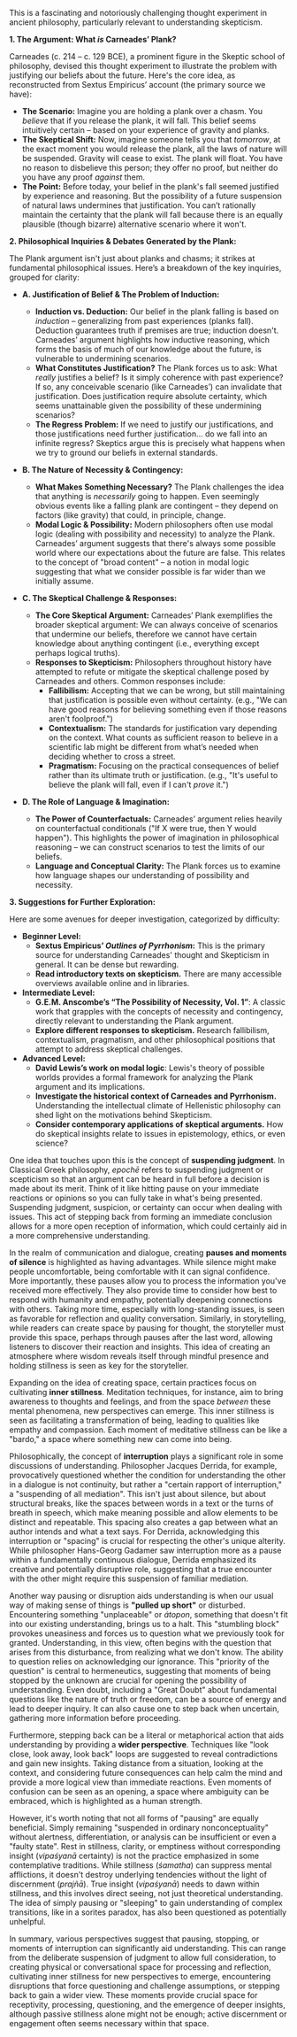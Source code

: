 This is a fascinating and notoriously challenging thought experiment in ancient philosophy, particularly relevant to understanding skepticism.

**1. The Argument: What *is* Carneades’ Plank?**

Carneades (c. 214 – c. 129 BCE), a prominent figure in the Skeptic school of philosophy, devised this thought experiment to illustrate the problem with justifying our beliefs about the future. Here's the core idea, as reconstructed from Sextus Empiricus’ account (the primary source we have):

*   **The Scenario:** Imagine you are holding a plank over a chasm. You *believe* that if you release the plank, it will fall. This belief seems intuitively certain – based on your experience of gravity and planks.
*   **The Skeptical Shift:** Now, imagine someone tells you that *tomorrow*, at the exact moment you would release the plank, all the laws of nature will be suspended. Gravity will cease to exist. The plank will float.  You have no reason to disbelieve this person; they offer no proof, but neither do you have any proof *against* them.
*   **The Point:** Before today, your belief in the plank's fall seemed justified by experience and reasoning. But the possibility of a future suspension of natural laws undermines that justification.  You can’t rationally maintain the certainty that the plank will fall because there is an equally plausible (though bizarre) alternative scenario where it won't.

**2. Philosophical Inquiries & Debates Generated by the Plank:**

The Plank argument isn't just about planks and chasms; it strikes at fundamental philosophical issues. Here’s a breakdown of the key inquiries, grouped for clarity:

*   **A. Justification of Belief & The Problem of Induction:**
    *   **Induction vs. Deduction:**  Our belief in the plank falling is based on *induction* – generalizing from past experiences (planks fall). Deduction guarantees truth if premises are true; induction doesn't. Carneades’ argument highlights how inductive reasoning, which forms the basis of much of our knowledge about the future, is vulnerable to undermining scenarios.
    *   **What Constitutes Justification?** The Plank forces us to ask: What *really* justifies a belief? Is it simply coherence with past experience? If so, any conceivable scenario (like Carneades’) can invalidate that justification.  Does justification require absolute certainty, which seems unattainable given the possibility of these undermining scenarios?
    *   **The Regress Problem:** If we need to justify our justifications, and those justifications need further justification… do we fall into an infinite regress? Skeptics argue this is precisely what happens when we try to ground our beliefs in external standards.

*   **B. The Nature of Necessity & Contingency:**
    *   **What Makes Something Necessary?**  The Plank challenges the idea that anything is *necessarily* going to happen. Even seemingly obvious events like a falling plank are contingent – they depend on factors (like gravity) that could, in principle, change.
    *   **Modal Logic & Possibility:** Modern philosophers often use modal logic (dealing with possibility and necessity) to analyze the Plank.  Carneades’ argument suggests that there's always some possible world where our expectations about the future are false. This relates to the concept of "broad content" – a notion in modal logic suggesting that what we consider possible is far wider than we initially assume.

*   **C. The Skeptical Challenge & Responses:**
    *   **The Core Skeptical Argument:** Carneades’ Plank exemplifies the broader skeptical argument:  We can always conceive of scenarios that undermine our beliefs, therefore we cannot have certain knowledge about anything contingent (i.e., everything except perhaps logical truths).
    *   **Responses to Skepticism:** Philosophers throughout history have attempted to refute or mitigate the skeptical challenge posed by Carneades and others. Common responses include:
        *   **Fallibilism:** Accepting that we can be wrong, but still maintaining that justification is possible even without certainty.  (e.g., "We can have good reasons for believing something even if those reasons aren't foolproof.")
        *   **Contextualism:** The standards for justification vary depending on the context. What counts as sufficient reason to believe in a scientific lab might be different from what’s needed when deciding whether to cross a street.
        *   **Pragmatism:** Focusing on the practical consequences of belief rather than its ultimate truth or justification.  (e.g., "It's useful to believe the plank will fall, even if I can't *prove* it.")

*   **D. The Role of Language & Imagination:**
    *   **The Power of Counterfactuals:** Carneades’ argument relies heavily on counterfactual conditionals ("If X were true, then Y would happen").  This highlights the power of imagination in philosophical reasoning – we can construct scenarios to test the limits of our beliefs.
    *   **Language and Conceptual Clarity:** The Plank forces us to examine how language shapes our understanding of possibility and necessity.

**3. Suggestions for Further Exploration:**

Here are some avenues for deeper investigation, categorized by difficulty:

*   **Beginner Level:**
    *   **Sextus Empiricus’ *Outlines of Pyrrhonism*:** This is the primary source for understanding Carneades' thought and Skepticism in general.  It can be dense but rewarding.
    *   **Read introductory texts on skepticism.** There are many accessible overviews available online and in libraries.
*   **Intermediate Level:**
    *   **G.E.M. Anscombe’s “The Possibility of Necessity, Vol. 1”**:  A classic work that grapples with the concepts of necessity and contingency, directly relevant to understanding the Plank argument.
    *   **Explore different responses to skepticism.** Research fallibilism, contextualism, pragmatism, and other philosophical positions that attempt to address skeptical challenges.
*   **Advanced Level:**
    *   **David Lewis’s work on modal logic**:  Lewis's theory of possible worlds provides a formal framework for analyzing the Plank argument and its implications.
    *   **Investigate the historical context of Carneades and Pyrrhonism.** Understanding the intellectual climate of Hellenistic philosophy can shed light on the motivations behind Skepticism.
    *   **Consider contemporary applications of skeptical arguments.** How do skeptical insights relate to issues in epistemology, ethics, or even science?

One idea that touches upon this is the concept of **suspending judgment**. In Classical Greek philosophy, _epochē_ refers to suspending judgment or scepticism so that an argument can be heard in full before a decision is made about its merit. Think of it like hitting pause on your immediate reactions or opinions so you can fully take in what's being presented. Suspending judgment, suspicion, or certainty can occur when dealing with issues. This act of stepping back from forming an immediate conclusion allows for a more open reception of information, which could certainly aid in a more comprehensive understanding.

In the realm of communication and dialogue, creating **pauses and moments of silence** is highlighted as having advantages. While silence might make people uncomfortable, being comfortable with it can signal confidence. More importantly, these pauses allow you to process the information you've received more effectively. They also provide time to consider how best to respond with humanity and empathy, potentially deepening connections with others. Taking more time, especially with long-standing issues, is seen as favorable for reflection and quality conversation. Similarly, in storytelling, while readers can create space by pausing for thought, the storyteller must provide this space, perhaps through pauses after the last word, allowing listeners to discover their reaction and insights. This idea of creating an atmosphere where wisdom reveals itself through mindful presence and holding stillness is seen as key for the storyteller.

Expanding on the idea of creating space, certain practices focus on cultivating **inner stillness**. Meditation techniques, for instance, aim to bring awareness to thoughts and feelings, and from the space _between_ these mental phenomena, new perspectives can emerge. This inner stillness is seen as facilitating a transformation of being, leading to qualities like empathy and compassion. Each moment of meditative stillness can be like a "bardo," a space where something new can come into being.

Philosophically, the concept of **interruption** plays a significant role in some discussions of understanding. Philosopher Jacques Derrida, for example, provocatively questioned whether the condition for understanding the other in a dialogue is not continuity, but rather a "certain rapport of interruption," a "suspending of all mediation". This isn't just about silence, but about structural breaks, like the spaces between words in a text or the turns of breath in speech, which make meaning possible and allow elements to be distinct and repeatable. This spacing also creates a gap between what an author intends and what a text says. For Derrida, acknowledging this interruption or "spacing" is crucial for respecting the other's unique alterity. While philosopher Hans-Georg Gadamer saw interruption more as a pause within a fundamentally continuous dialogue, Derrida emphasized its creative and potentially disruptive role, suggesting that a true encounter with the other might require this suspension of familiar mediation.

Another way pausing or disruption aids understanding is when our usual way of making sense of things is **"pulled up short"** or disturbed. Encountering something "unplaceable" or _átopon_, something that doesn't fit into our existing understanding, brings us to a halt. This "stumbling block" provokes uneasiness and forces us to question what we previously took for granted. Understanding, in this view, often begins with the question that arises from this disturbance, from realizing what we don't know. The ability to question relies on acknowledging our ignorance. This "priority of the question" is central to hermeneutics, suggesting that moments of being stopped by the unknown are crucial for opening the possibility of understanding. Even doubt, including a "Great Doubt" about fundamental questions like the nature of truth or freedom, can be a source of energy and lead to deeper inquiry. It can also cause one to step back when uncertain, gathering more information before proceeding.

Furthermore, stepping back can be a literal or metaphorical action that aids understanding by providing a **wider perspective**. Techniques like "look close, look away, look back" loops are suggested to reveal contradictions and gain new insights. Taking distance from a situation, looking at the context, and considering future consequences can help calm the mind and provide a more logical view than immediate reactions. Even moments of confusion can be seen as an opening, a space where ambiguity can be embraced, which is highlighted as a human strength.

However, it's worth noting that not all forms of "pausing" are equally beneficial. Simply remaining "suspended in ordinary nonconceptuality" without alertness, differentiation, or analysis can be insufficient or even a "faulty state". Rest in stillness, clarity, or emptiness without corresponding insight (_vipaśyanā_ certainty) is not the practice emphasized in some contemplative traditions. While stillness (_śamatha_) can suppress mental afflictions, it doesn't destroy underlying tendencies without the light of discernment (_prajñā_). True insight (_vipaśyanā_) needs to dawn within stillness, and this involves direct seeing, not just theoretical understanding. The idea of simply pausing or "sleeping" to gain understanding of complex transitions, like in a sorites paradox, has also been questioned as potentially unhelpful.

In summary, various perspectives suggest that pausing, stopping, or moments of interruption can significantly aid understanding. This can range from the deliberate suspension of judgment to allow full consideration, to creating physical or conversational space for processing and reflection, cultivating inner stillness for new perspectives to emerge, encountering disruptions that force questioning and challenge assumptions, or stepping back to gain a wider view. These moments provide crucial space for receptivity, processing, questioning, and the emergence of deeper insights, although passive stillness alone might not be enough; active discernment or engagement often seems necessary within that space.